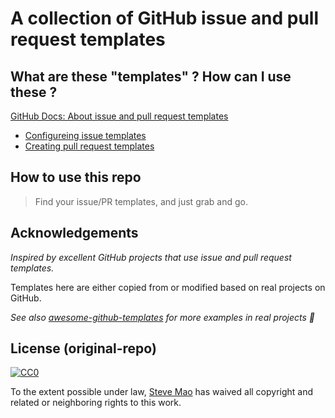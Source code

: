 # A collection of GitHub issue and pull request templates

## What are these "templates" ? How can I use these ?

[GitHub Docs: About issue and pull request templates](https://docs.github.com/en/github/building-a-strong-community/about-issue-and-pull-request-templates)

- [Configureing issue templates](https://docs.github.com/en/github/building-a-strong-community/configuring-issue-templates-for-your-repository)
- [Creating pull request templates](https://docs.github.com/en/github/building-a-strong-community/creating-a-pull-request-template-for-your-repository)

## How to use this repo

> Find your issue/PR templates, and just grab and go.

## Acknowledgements

*Inspired by excellent GitHub projects that use issue and pull request templates.*

Templates here are either copied from or modified based on real projects on GitHub.

*See also [awesome-github-templates](https://github.com/devspace/awesome-github-templates) for more examples in real projects :tada:*

## License (original-repo)

[![CC0](https://i.creativecommons.org/p/zero/1.0/88x31.png)](https://creativecommons.org/publicdomain/zero/1.0/)

To the extent possible under law, [Steve Mao](https://github.com/stevemao) has waived all copyright and related or neighboring rights to this work.
